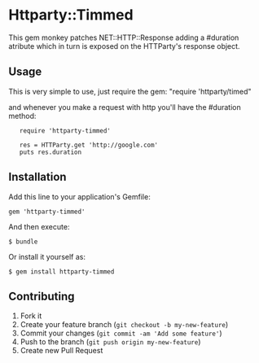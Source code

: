 # Httparty::Timmed

This gem monkey patches NET::HTTP::Response adding a #duration atribute which in turn is exposed on the HTTParty's response object. 

## Usage

This is very simple to use, just require the gem:
"require 'httparty/timed"

and whenever you make a request with http you'll have the #duration method:
```
   require 'httparty-timmed'

   res = HTTParty.get 'http://google.com'
   puts res.duration
```


## Installation

Add this line to your application's Gemfile:

    gem 'httparty-timmed'

And then execute:

    $ bundle

Or install it yourself as:

    $ gem install httparty-timmed


## Contributing

1. Fork it
2. Create your feature branch (`git checkout -b my-new-feature`)
3. Commit your changes (`git commit -am 'Add some feature'`)
4. Push to the branch (`git push origin my-new-feature`)
5. Create new Pull Request
